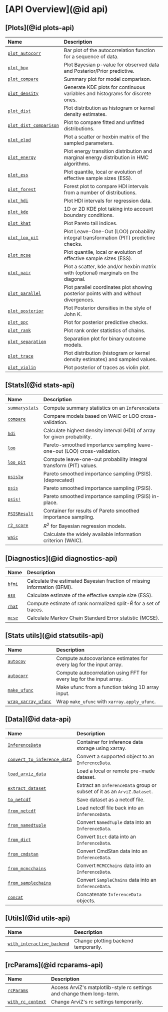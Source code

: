 # [API Overview](@id api)

## [Plots](@id plots-api)

| Name                           | Description                                                                             |
|:------------------------------ |:--------------------------------------------------------------------------------------- |
| [`plot_autocorr`](@ref)        | Bar plot of the autocorrelation function for a sequence of data.                        |
| [`plot_bpv`](@ref)             | Plot Bayesian p-value for observed data and Posterior/Prior predictive.                 |
| [`plot_compare`](@ref)         | Summary plot for model comparison.                                                      |
| [`plot_density`](@ref)         | Generate KDE plots for continuous variables and histograms for discrete ones.           |
| [`plot_dist`](@ref)            | Plot distribution as histogram or kernel density estimates.                             |
| [`plot_dist_comparison`](@ref) | Plot to compare fitted and unfitted distributions.                                      |
| [`plot_elpd`](@ref)            | Plot a scatter or hexbin matrix of the sampled parameters.                              |
| [`plot_energy`](@ref)          | Plot energy transition distribution and marginal energy distribution in HMC algorithms. |
| [`plot_ess`](@ref)             | Plot quantile, local or evolution of effective sample sizes (ESS).                      |
| [`plot_forest`](@ref)          | Forest plot to compare HDI intervals from a number of distributions.                    |
| [`plot_hdi`](@ref)             | Plot HDI intervals for regression data.                                                 |
| [`plot_kde`](@ref)             | 1D or 2D KDE plot taking into account boundary conditions.                              |
| [`plot_khat`](@ref)            | Plot Pareto tail indices.                                                               |
| [`plot_loo_pit`](@ref)         | Plot Leave-One-Out (LOO) probability integral transformation (PIT) predictive checks.   |
| [`plot_mcse`](@ref)            | Plot quantile, local or evolution of effective sample sizes (ESS).                      |
| [`plot_pair`](@ref)            | Plot a scatter, kde and/or hexbin matrix with (optional) marginals on the diagonal.     |
| [`plot_parallel`](@ref)        | Plot parallel coordinates plot showing posterior points with and without divergences.   |
| [`plot_posterior`](@ref)       | Plot Posterior densities in the style of John K.                                        |
| [`plot_ppc`](@ref)             | Plot for posterior predictive checks.                                                   |
| [`plot_rank`](@ref)            | Plot rank order statistics of chains.                                                   |
| [`plot_separation`](@ref)      | Separation plot for binary outcome models.                                              |
| [`plot_trace`](@ref)           | Plot distribution (histogram or kernel density estimates) and sampled values.           |
| [`plot_violin`](@ref)          | Plot posterior of traces as violin plot.                                                |

## [Stats](@id stats-api)

| Name                   | Description                                                               |
|:---------------------- |:------------------------------------------------------------------------- |
| [`summarystats`](@ref) | Compute summary statistics on an `InferenceData`                          |
| [`compare`](@ref)      | Compare models based on WAIC or LOO cross-validation.                     |
| [`hdi`](@ref)          | Calculate highest density interval (HDI) of array for given probability.  |
| [`loo`](@ref)          | Pareto-smoothed importance sampling leave-one-out (LOO) cross-validation. |
| [`loo_pit`](@ref)      | Compute leave-one-out probability integral transform (PIT) values.        |
| [`psislw`](@ref)       | Pareto smoothed importance sampling (PSIS). (deprecated)                  |
| [`psis`](@ref)         | Pareto smoothed importance sampling (PSIS).                               |
| [`psis!`](@ref)        | Pareto smoothed importance sampling (PSIS) in-place.                      |
| [`PSISResult`](@ref)    | Container for results of Pareto smoothed importance sampling.            |
| [`r2_score`](@ref)     | $R^2$ for Bayesian regression models.                                     |
| [`waic`](@ref)         | Calculate the widely available information criterion (WAIC).              |

## [Diagnostics](@id diagnostics-api)

| Name           | Description                                                              |
|:-------------- |:------------------------------------------------------------------------ |
| [`bfmi`](@ref) | Calculate the estimated Bayesian fraction of missing information (BFMI). |
| [`ess`](@ref)  | Calculate estimate of the effective sample size (ESS).                   |
| [`rhat`](@ref) | Compute estimate of rank normalized split-$\hat{R}$ for a set of traces. |
| [`mcse`](@ref) | Calculate Markov Chain Standard Error statistic (MCSE).                  |

## [Stats utils](@id statsutils-api)

| Name                        | Description                                                          |
|:--------------------------- |:-------------------------------------------------------------------- |
| [`autocov`](@ref)           | Compute autocovariance estimates for every lag for the input array.  |
| [`autocorr`](@ref)          | Compute autocorrelation using FFT for every lag for the input array. |
| [`make_ufunc`](@ref)        | Make ufunc from a function taking 1D array input.                    |
| [`wrap_xarray_ufunc`](@ref) | Wrap `make_ufunc` with `xarray.apply_ufunc`.                         |

## [Data](@id data-api)

| Name                                | Description                                                             |
|:----------------------------------- |:----------------------------------------------------------------------- |
| [`InferenceData`](@ref)             | Container for inference data storage using xarray.                      |
| [`convert_to_inference_data`](@ref) | Convert a supported object to an `InferenceData`.                       |
| [`load_arviz_data`](@ref)           | Load a local or remote pre-made dataset.                                |
| [`extract_dataset`](@ref)           | Extract an `InferenceData` group or subset of it as an `ArviZ.Dataset`. |            |
| [`to_netcdf`](@ref)                 | Save dataset as a netcdf file.                                          |
| [`from_netcdf`](@ref)               | Load netcdf file back into an `InferenceData`.                          |
| [`from_namedtuple`](@ref)           | Convert `NamedTuple` data into an `InferenceData`.                      |
| [`from_dict`](@ref)                 | Convert `Dict` data into an `InferenceData`.                            |
| [`from_cmdstan`](@ref)              | Convert CmdStan data into an `InferenceData`.                           |
| [`from_mcmcchains`](@ref)           | Convert `MCMCChains` data into an `InferenceData`.                      |
| [`from_samplechains`](@ref)         | Convert `SampleChains` data into an `InferenceData`.                    |
| [`concat`](@ref)                    | Concatenate `InferenceData` objects.                                    |

## [Utils](@id utils-api)

| Name                               | Description                          |
|:---------------------------------- |:------------------------------------ |
| [`with_interactive_backend`](@ref) | Change plotting backend temporarily. |

## [rcParams](@id rcparams-api)

| Name                      | Description                                                            |
|:------------------------- |:---------------------------------------------------------------------- |
| [`rcParams`](@ref)        | Access ArviZ's matplotlib-style rc settings and change them long-term. |
| [`with_rc_context`](@ref) | Change ArviZ's rc settings temporarily.                                |
